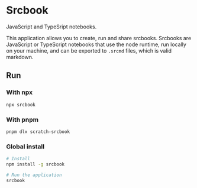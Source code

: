 # Srcbook

JavaScript and TypeSript notebooks.

This application allows you to create, run and share srcbooks. Srcbooks are JavaScript or TypeScript notebooks that use the node runtime, run locally on your machine, and can be exported to `.srcmd` files, which is valid markdown.

## Run

### With npx

```
npx srcbook
```

### With pnpm

```
pnpm dlx scratch-srcbook
```

### Global install

```bash
# Install
npm install -g srcbook

# Run the application
srcbook
```
